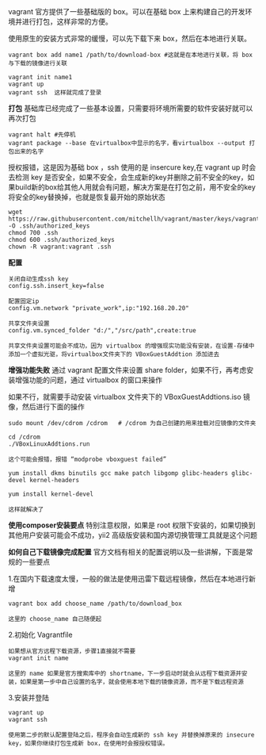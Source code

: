 vagrant 官方提供了一些基础版的 box。可以在基础 box 上来构建自己的开发环境并进行打包，这样非常的方便。

使用原生的安装方式非常的缓慢，可以先下载下来 box，然后在本地进行关联。

```
vagrant box add name1 /path/to/download-box #这就是在本地进行关联，将 box 与下载的镜像进行关联

vagrant init name1
vagrant up
vagrant ssh  这样就完成了登录
```

**打包**
基础库已经完成了一些基本设置，只需要将环境所需要的软件安装好就可以再次打包
```
vagrant halt #先停机
vagrant package --base 在virtualbox中显示的名字，看virtualbox --output 打包出来的名字
```

授权报错，这是因为基础 box ，ssh 使用的是 insercure key,在 vagrant up 时会去检测 key 是否安全，如果不安全，会生成新的key并删除之前不安全的key，如果build新的box给其他人用就会有问题，解决方案是在打包之前，用不安全的key将安全的key替换掉，也就是恢复最开始的原始状态
```
wget https://raw.githubusercontent.com/mitchellh/vagrant/master/keys/vagrant.pub -O .ssh/authorized_keys
chmod 700 .ssh
chmod 600 .ssh/authorized_keys
chown -R vagrant:vagrant .ssh
```

**配置**
```
关闭自动生成ssh key
config.ssh.insert_key=false

配置固定ip
config.vm.network "private_work",ip:"192.168.20.20"

共享文件夹设置
config.vm.synced_folder "d:/","/src/path",create:true

共享文件夹设置可能会不成功，因为 virtualbox 的增强现实功能没有安装，在设置-存储中添加一个虚拟光驱，将virtualbox文件夹下的 VBoxGuestAddtion 添加进去
```

**增强功能失败**
通过 vagrant 配置文件来设置 share folder，如果不行，再考虑安装增强功能的问题，通过 virtualbox 的窗口来操作

如果不行，就需要手动安装 virtualbox 文件夹下的 VBoxGuestAddtions.iso 镜像，然后进行下面的操作
```
sudo mount /dev/cdrom /cdrom   # /cdrom 为自己创建的用来挂载对应镜像的文件夹

cd /cdrom
./VBoxLinuxAddtions.run

这个可能会报错，报错 “modprobe vboxguest failed”

yum install dkms binutils gcc make patch libgomp glibc-headers glibc-devel kernel-headers

yum install kernel-devel

这样就解决了
```


**使用composer安装要点**
特别注意权限，如果是 root 权限下安装的，如果切换到其他用户安装可能会不成功，yii2 高级版安装和国内源切换管理工具就是这个问题


**如何自己下载镜像完成配置**
官方文档有相关的配置说明以及一些讲解，下面是常规的一些要点

1.在国内下载速度太慢，一般的做法是使用迅雷下载远程镜像，然后在本地进行新增
```
vagrant box add choose_name /path/to/download_box

这里的 choose_name 自己随便起
```

2.初始化 Vagrantfile
```
如果想从官方远程下载资源，步骤1直接就不需要
vagrant init name

这里的 name 如果是官方搜索库中的 shortname，下一步启动时就会从远程下载资源并安装，如果是第一步中自己设置的名字，就会使用本地下载的镜像资源，而不是下载远程资源
```

3.安装并登陆
```
vagrant up
vagrant ssh

使用第二步的默认配置登陆之后，程序会自动生成新的 ssh key 并替换掉原来的 insecure key，如果你继续打包生成新 box，在使用时会报授权错误。   
```